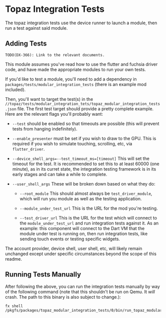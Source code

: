 # Topaz Integration Tests

The topaz integration tests use the device runner to launch a module, then run a
test against said module.

## Adding Tests

`TODO(DX-366): Link to the relevant documents.`

This module assumes you've read how to use the flutter and fuchsia driver code,
and have made the appropriate modules to run your own tests.

If you'd like to test a module, you'll need to add a dependency in
`packages/tests/modular_integration_tests` (there is an example mod included).

Then, you'll want to target the test(s) in the
`//topaz/tests/modular_integration_tets/topaz_modular_integration_tests.json`
file. The first test target should provide a pretty complete example. Here are
the relevant flags you'll probably want:

*   `--test` should be enabled so that timeouts are possible (this will prevent
    tests from hanging indefinitely).

*   `--enable_presenter` must be set if you wish to draw to the GPU. This is
    required if you wish to simulate touching, scrolling, etc, via
    `flutter_driver`.

*   `--device_shell_args=--test_timeout_ms=[timeout]` This will set the timeout
    for the test. It is recommended to set this to at least 60000 (one minute),
    as in its curret state, the integration testing framework is in its early
    stages and can take a while to complete.

*   `--user_shell_args` These will be broken down based on what they do:

    *   `--root_module` This should almost always be `test_driver_module`, which
        will run you module as well as the testing application.

    *   `--module_under_test_url` This is the URL for the mod you're testing.

    *   `--test_driver_url` This is the URL for the test which will connect to
        the `module_under_test_url` and run integration tests against it. As an
        example: this component will connect to the Dart VM that the module
        under test is running on, then run integration tests, like sending touch
        events or testing specific widgets.

The account provider, device shell, user shell, etc, will likely remain
unchanged except under specific circumstances beyond the scope of this readme.

## Running Tests Manually

After following the above, you can run the integration tests manually by way of
the following command (note that this shouldn't be run on Qemu. It _will_ crash.
The path to this binary is also subject to change.):

```
fx shell /pkgfs/packages/topaz_modular_integration_tests/0/bin/run_topaz_modular_integration_tests.sh
```
